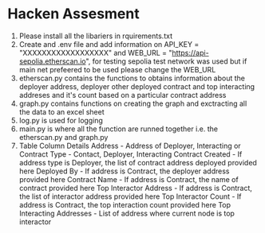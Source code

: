 # Hacken Assesment

1. Please install all the libariers in rquirements.txt
2. Create and .env file and add information on API_KEY = "XXXXXXXXXXXXXXXXXX" and 
WEB_URL = "https://api-sepolia.etherscan.io", for testing sepolia test network was used but if main net prefeered to be used please change the WEB_URL
3. etherscan.py contains the functions to obtains information about the deployer address, deployer other deployed contract and top interacting addreses and it's count based on a particular contract address
4. graph.py contains functions on creating the graph and exctracting all the data to an excel sheet
5. log.py is used for logging
5. main.py is where all the function are runned together i.e. the etherscan.py and graph.py
6. Table Column Details
    Address - Address of Deployer, Interacting or Contract
    Type - Contact, Deployer, Interacting
    Contract Created - If address type is Deployer, the list of contract address deployed provided here
    Deployed By - If address is Contract, the deployer address provided here
    Contract Name - If address is Contract, the name of contract provided here
    Top Interactor Address - If address is Contract, the list of interactor address provided here
    Top Interactor Count - If address is Contract, the top interaction count provided here
    Top Interacting Addresses - List of address where current node is top interactor

